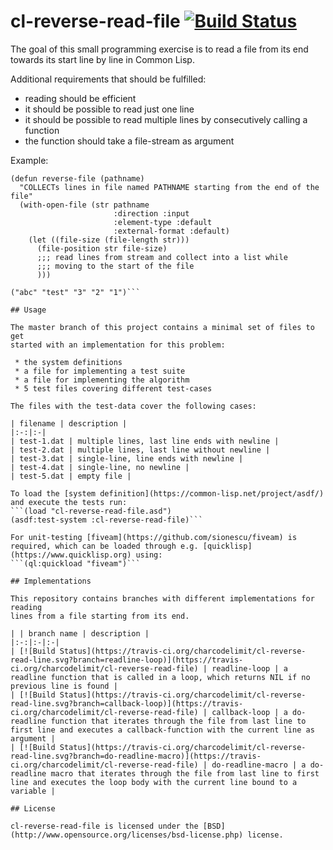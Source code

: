 # cl-reverse-read-file [![Build Status](https://travis-ci.org/charcodelimit/cl-reverse-read-line.svg)](https://travis-ci.org/charcodelimit/cl-reverse-read-file)

The goal of this small programming exercise is to read a file 
from its end towards its start line by line in Common Lisp.

Additional requirements that should be fulfilled:
 - reading should be efficient
 - it should be possible to read just one line
 - it should be possible to read multiple lines
   by consecutively calling a function
 - the function should take a file-stream as argument

Example:

```
(defun reverse-file (pathname)
  "COLLECTs lines in file named PATHNAME starting from the end of the file"
  (with-open-file (str pathname
                       :direction :input
                       :element-type :default
                       :external-format :default)
    (let ((file-size (file-length str)))
      (file-position str file-size)
      ;;; read lines from stream and collect into a list while
      ;;; moving to the start of the file
      )))
```

```CL-USER> (reverse-file "test-1.dat")
("abc" "test" "3" "2" "1")```

## Usage

The master branch of this project contains a minimal set of files to get
started with an implementation for this problem:

 * the system definitions
 * a file for implementing a test suite
 * a file for implementing the algorithm
 * 5 test files covering different test-cases

The files with the test-data cover the following cases:

| filename | description |
|:-:|:-|
| test-1.dat | multiple lines, last line ends with newline |
| test-2.dat | multiple lines, last line without newline |
| test-3.dat | single-line, line ends with newline |
| test-4.dat | single-line, no newline |
| test-5.dat | empty file |

To load the [system definition](https://common-lisp.net/project/asdf/) and execute the tests run:
```(load "cl-reverse-read-file.asd")
(asdf:test-system :cl-reverse-read-file)```

For unit-testing [fiveam](https://github.com/sionescu/fiveam) is required, which can be loaded through e.g. [quicklisp](https://www.quicklisp.org) using:
```(ql:quickload "fiveam")```

## Implementations

This repository contains branches with different implementations for reading
lines from a file starting from its end.

| | branch name | description |
|:-:|:-|:-|
| [![Build Status](https://travis-ci.org/charcodelimit/cl-reverse-read-line.svg?branch=readline-loop)](https://travis-ci.org/charcodelimit/cl-reverse-read-file) | readline-loop | a readline function that is called in a loop, which returns NIL if no previous line is found |
| [![Build Status](https://travis-ci.org/charcodelimit/cl-reverse-read-line.svg?branch=callback-loop)](https://travis-ci.org/charcodelimit/cl-reverse-read-file) | callback-loop | a do-readline function that iterates through the file from last line to first line and executes a callback-function with the current line as argument |
| [![Build Status](https://travis-ci.org/charcodelimit/cl-reverse-read-line.svg?branch=do-readline-macro)](https://travis-ci.org/charcodelimit/cl-reverse-read-file) | do-readline-macro | a do-readline macro that iterates through the file from last line to first line and executes the loop body with the current line bound to a variable |

## License

cl-reverse-read-file is licensed under the [BSD](http://www.opensource.org/licenses/bsd-license.php) license.
